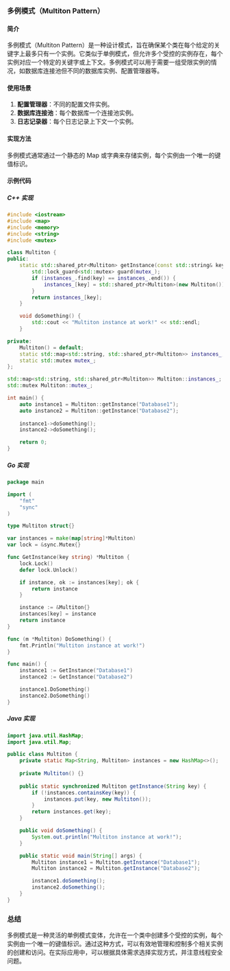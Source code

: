 ### 多例模式（Multiton Pattern）

#### 简介

多例模式（Multiton Pattern）是一种设计模式，旨在确保某个类在每个给定的关键字上最多只有一个实例。它类似于单例模式，但允许多个受控的实例存在，每个实例对应一个特定的关键字或上下文。多例模式可以用于需要一组受限实例的情况，如数据库连接池但不同的数据库实例、配置管理器等。

#### 使用场景

1. **配置管理器**：不同的配置文件实例。
2. **数据库连接池**：每个数据库一个连接池实例。
3. **日志记录器**：每个日志记录上下文一个实例。

#### 实现方法

多例模式通常通过一个静态的 Map 或字典来存储实例，每个实例由一个唯一的键值标识。

#### 示例代码

##### C++ 实现

```cpp
#include <iostream>
#include <map>
#include <memory>
#include <string>
#include <mutex>

class Multiton {
public:
    static std::shared_ptr<Multiton> getInstance(const std::string& key) {
        std::lock_guard<std::mutex> guard(mutex_);
        if (instances_.find(key) == instances_.end()) {
            instances_[key] = std::shared_ptr<Multiton>(new Multiton());
        }
        return instances_[key];
    }

    void doSomething() {
        std::cout << "Multiton instance at work!" << std::endl;
    }

private:
    Multiton() = default;
    static std::map<std::string, std::shared_ptr<Multiton>> instances_;
    static std::mutex mutex_;
};

std::map<std::string, std::shared_ptr<Multiton>> Multiton::instances_;
std::mutex Multiton::mutex_;

int main() {
    auto instance1 = Multiton::getInstance("Database1");
    auto instance2 = Multiton::getInstance("Database2");
    
    instance1->doSomething();
    instance2->doSomething();

    return 0;
}
```

##### Go 实现

```go
package main

import (
	"fmt"
	"sync"
)

type Multiton struct{}

var instances = make(map[string]*Multiton)
var lock = &sync.Mutex{}

func GetInstance(key string) *Multiton {
	lock.Lock()
	defer lock.Unlock()

	if instance, ok := instances[key]; ok {
		return instance
	}

	instance := &Multiton{}
	instances[key] = instance
	return instance
}

func (m *Multiton) DoSomething() {
	fmt.Println("Multiton instance at work!")
}

func main() {
	instance1 := GetInstance("Database1")
	instance2 := GetInstance("Database2")

	instance1.DoSomething()
	instance2.DoSomething()
}
```

##### Java 实现

```java
import java.util.HashMap;
import java.util.Map;

public class Multiton {
    private static Map<String, Multiton> instances = new HashMap<>();
    
    private Multiton() {}
    
    public static synchronized Multiton getInstance(String key) {
        if (!instances.containsKey(key)) {
            instances.put(key, new Multiton());
        }
        return instances.get(key);
    }

    public void doSomething() {
        System.out.println("Multiton instance at work!");
    }

    public static void main(String[] args) {
        Multiton instance1 = Multiton.getInstance("Database1");
        Multiton instance2 = Multiton.getInstance("Database2");

        instance1.doSomething();
        instance2.doSomething();
    }
}
```

### 总结

多例模式是一种灵活的单例模式变体，允许在一个类中创建多个受控的实例，每个实例由一个唯一的键值标识。通过这种方式，可以有效地管理和控制多个相关实例的创建和访问。在实际应用中，可以根据具体需求选择实现方式，并注意线程安全问题。